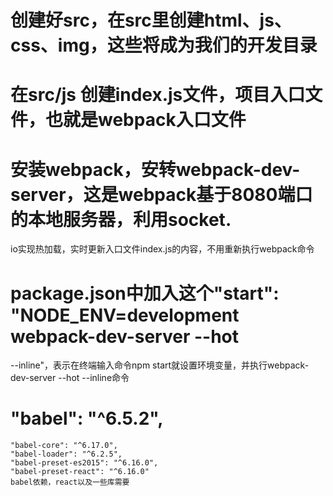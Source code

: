 # 创建好src，在src里创建html、js、css、img，这些将成为我们的开发目录

# 在src/js 创建index.js文件，项目入口文件，也就是webpack入口文件

# 安装webpack，安转webpack-dev-server，这是webpack基于8080端口的本地服务器，利用socket.
  io实现热加载，实时更新入口文件index.js的内容，不用重新执行webpack命令

# package.json中加入这个"start": "NODE_ENV=development webpack-dev-server --hot  
  --inline"，表示在终端输入命令npm start就设置环境变量，并执行webpack-dev-server --hot --inline命令

#   "babel": "^6.5.2",
    "babel-core": "^6.17.0",
    "babel-loader": "^6.2.5",
    "babel-preset-es2015": "^6.16.0",
    "babel-preset-react": "^6.16.0"
    babel依赖，react以及一些库需要